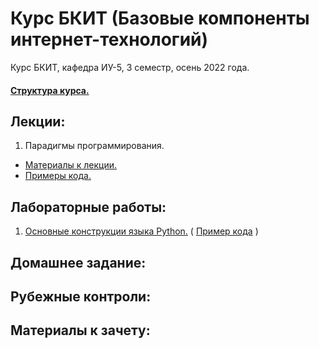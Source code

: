 # Курс БКИТ (Базовые компоненты интернет-технологий)
Курс БКИТ, кафедра ИУ-5, 3 семестр, осень 2022 года.

#### [Структура курса.](https://github.com/ugapanyuk/BKIT_2022/blob/master/pdf/bkit_intro.pdf)

## Лекции:

1. Парадигмы программирования.
- [Материалы к лекции.](https://github.com/ugapanyuk/BKIT_2022/blob/master/pdf/lect_1.pdf)
- [Примеры кода.](/code/lect_1_projects)

## Лабораторные работы:
1. [Основные конструкции языка Python.](https://github.com/ugapanyuk/BKIT_2022/wiki/lab_python_intro) ( [Пример кода](/code/lab1_code) )

## Домашнее задание:

## Рубежные контроли:

## Материалы к зачету:

